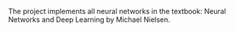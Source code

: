 The project implements all neural networks in the textbook: Neural Networks and Deep Learning by Michael Nielsen.
